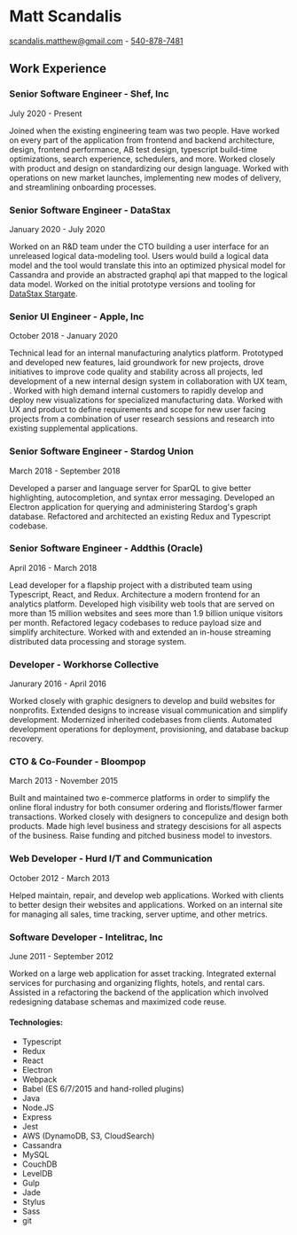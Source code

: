 # Matt Scandalis
[scandalis.matthew@gmail.com](mailto:scandalis.matthew@gmail.com) - [540-878-7481](tel:+15408787481)

## Work Experience
### Senior Software Engineer - Shef, Inc
July 2020 - Present

Joined when the existing engineering team was two people. Have worked on every part of the application from frontend and backend architecture, design, frontend performance, AB test design, typescript build-time optimizations, search experience, schedulers, and more. Worked closely with product and design on standardizing our design language. Worked with operations on new market launches, implementing new modes of delivery, and streamlining onboarding processes.

### Senior Software Engineer - DataStax
January 2020 - July 2020

Worked on an R&D team under the CTO building a user interface for an unreleased logical data-modeling tool. Users would build a logical data model and the tool would translate this into an optimized physical model for Cassandra and provide an abstracted graphql api that mapped to the logical data model. Worked on the initial prototype versions and tooling for [DataStax Stargate](https://stargate.io).

### Senior UI Engineer - Apple, Inc
October 2018 - January 2020


Technical lead for an internal manufacturing analytics platform. Prototyped and developed new features, laid groundwork for new projects, drove initiatives to improve code quality and stability across all projects, led development of a new internal design system in collaboration with UX team, . Worked with high demand internal customers to rapidly develop and deploy new visualizations for specialized manufacturing data. Worked with UX and product to define requirements and scope for new user facing projects from a combination of user research sessions and research into existing supplemental applications.

### Senior Software Engineer - Stardog Union
March 2018 - September 2018

Developed a parser and language server for SparQL to give better highlighting, autocompletion, and syntax error messaging. Developed an Electron application for querying and administering Stardog's graph database. Refactored and architected an existing Redux and Typescript codebase. 

### Senior Software Engineer - Addthis (Oracle)
April 2016 - March 2018

Lead developer for a flapship project with a distributed team using Typescript, React, and Redux. Architecture a modern frontend for an analytics platform. Developed high visibility web tools that are served on more than 15 million websites and sees more than 1.9 billion unique visitors per month. Refactored legacy codebases to reduce payload size and simplify architecture. Worked with and extended an in-house streaming distributed data processing and storage system.

### Developer - Workhorse Collective
Janurary 2016 - April 2016

Worked closely with graphic designers to develop and build websites for nonprofits. Extended designs to increase visual communication and simplify development. Modernized inherited codebases from clients. Automated development operations for deployment, provisioning, and database backup recovery.

### CTO & Co-Founder - Bloompop
March 2013 - November 2015

Built and maintained two e-commerce platforms in order to simplify the online floral industry for both consumer ordering and florists/flower farmer transactions. Worked closely with designers to concepulize and design both products. Made high level business and strategy descisions for all aspects of the business. Raise funding and pitched business model to investors.

### Web Developer - Hurd I/T and Communication
October 2012 - March 2013

Helped maintain, repair, and develop web applications. Worked with clients to better design their websites and applications. Worked on an internal site for managing all sales, time tracking, server uptime, and other metrics.

### Software Developer - Intelitrac, Inc
June 2011 - September 2012

Worked on a large web application for asset tracking. Integrated external services for purchasing and organizing flights, hotels, and rental cars. Assisted in a refactoring the backend of the application which involved redesigning database schemas and maximized code reuse.

#### Technologies:
 - Typescript
 - Redux
 - React
 - Electron
 - Webpack
 - Babel (ES 6/7/2015 and hand-rolled plugins)
 - Java
 - Node.JS
 - Express
 - Jest
 - AWS (DynamoDB, S3, CloudSearch)
 - Cassandra
 - MySQL
 - CouchDB
 - LevelDB
 - Gulp
 - Jade
 - Stylus
 - Sass
 - git